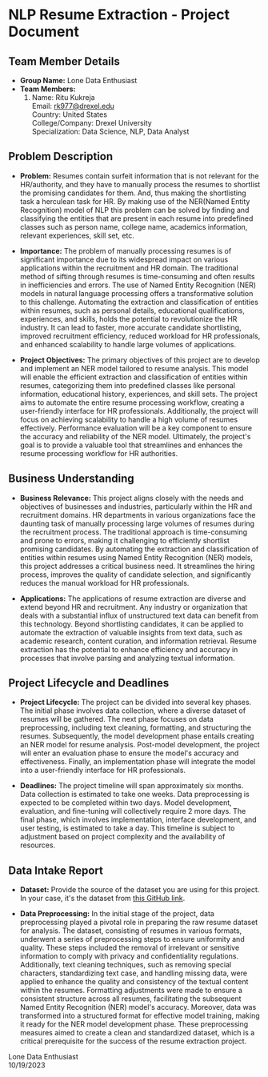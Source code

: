 # NLP Resume Extraction - Project Document

## Team Member Details
- **Group Name:** Lone Data Enthusiast
- **Team Members:**
  1. Name: Ritu Kukreja<br>
     Email: rk977@drexel.edu<br>
     Country: United States<br>
     College/Company: Drexel University<br>
     Specialization: Data Science, NLP, Data Analyst<br>

## Problem Description
- **Problem:** Resumes contain surfeit information that is not relevant for the HR/authority, and they have to manually process the resumes to shortlist the promising candidates for them. And, thus making the shortlisting task a herculean task for HR. By making use of the NER(Named Entity Recognition) model of NLP this problem can be solved by finding and classifying the entities that are present in each resume into predefined classes such as person name, college name, academics information, relevant experiences, skill set, etc.

- **Importance:** The problem of manually processing resumes is of significant importance due to its widespread impact on various applications within the recruitment and HR domain. The traditional method of sifting through resumes is time-consuming and often results in inefficiencies and errors. The use of Named Entity Recognition (NER) models in natural language processing offers a transformative solution to this challenge. Automating the extraction and classification of entities within resumes, such as personal details, educational qualifications, experiences, and skills, holds the potential to revolutionize the HR industry. It can lead to faster, more accurate candidate shortlisting, improved recruitment efficiency, reduced workload for HR professionals, and enhanced scalability to handle large volumes of applications.
  
- **Project Objectives:** The primary objectives of this project are to develop and implement an NER model tailored to resume analysis. This model will enable the efficient extraction and classification of entities within resumes, categorizing them into predefined classes like personal information, educational history, experiences, and skill sets. The project aims to automate the entire resume processing workflow, creating a user-friendly interface for HR professionals. Additionally, the project will focus on achieving scalability to handle a high volume of resumes effectively. Performance evaluation will be a key component to ensure the accuracy and reliability of the NER model. Ultimately, the project's goal is to provide a valuable tool that streamlines and enhances the resume processing workflow for HR authorities.

## Business Understanding
- **Business Relevance:** This project aligns closely with the needs and objectives of businesses and industries, particularly within the HR and recruitment domains. HR departments in various organizations face the daunting task of manually processing large volumes of resumes during the recruitment process. The traditional approach is time-consuming and prone to errors, making it challenging to efficiently shortlist promising candidates. By automating the extraction and classification of entities within resumes using Named Entity Recognition (NER) models, this project addresses a critical business need. It streamlines the hiring process, improves the quality of candidate selection, and significantly reduces the manual workload for HR professionals.
  
- **Applications:** The applications of resume extraction are diverse and extend beyond HR and recruitment. Any industry or organization that deals with a substantial influx of unstructured text data can benefit from this technology. Beyond shortlisting candidates, it can be applied to automate the extraction of valuable insights from text data, such as academic research, content curation, and information retrieval. Resume extraction has the potential to enhance efficiency and accuracy in processes that involve parsing and analyzing textual information.

## Project Lifecycle and Deadlines
- **Project Lifecycle:** The project can be divided into several key phases. The initial phase involves data collection, where a diverse dataset of resumes will be gathered. The next phase focuses on data preprocessing, including text cleaning, formatting, and structuring the resumes. Subsequently, the model development phase entails creating an NER model for resume analysis. Post-model development, the project will enter an evaluation phase to ensure the model's accuracy and effectiveness. Finally, an implementation phase will integrate the model into a user-friendly interface for HR professionals.
  
- **Deadlines:** The project timeline will span approximately six months. Data collection is estimated to take one weeks. Data preprocessing is expected to be completed within two days. Model development, evaluation, and fine-tuning will collectively require 2 more days. The final phase, which involves implementation, interface development, and user testing, is estimated to take a day. This timeline is subject to adjustment based on project complexity and the availability of resources.

## Data Intake Report
- **Dataset:** Provide the source of the dataset you are using for this project. In your case, it's the dataset from [this GitHub link](https://gist.github.com/Rahulrky/b57ad459545c896231c4b770bd8d22ef).
  
- **Data Preprocessing:** In the initial stage of the project, data preprocessing played a pivotal role in preparing the raw resume dataset for analysis. The dataset, consisting of resumes in various formats, underwent a series of preprocessing steps to ensure uniformity and quality. These steps included the removal of irrelevant or sensitive information to comply with privacy and confidentiality regulations. Additionally, text cleaning techniques, such as removing special characters, standardizing text case, and handling missing data, were applied to enhance the quality and consistency of the textual content within the resumes. Formatting adjustments were made to ensure a consistent structure across all resumes, facilitating the subsequent Named Entity Recognition (NER) model's accuracy. Moreover, data was transformed into a structured format for effective model training, making it ready for the NER model development phase. These preprocessing measures aimed to create a clean and standardized dataset, which is a critical prerequisite for the success of the resume extraction project.

Lone Data Enthusiast<br>
10/19/2023
